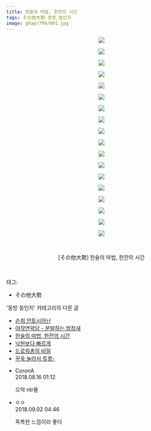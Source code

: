 ```yaml
---
title: 한술의 마법, 한잔의 시간
tags: その他大勢 동방_동인지
image: ghap/799/001.jpg
---
```

<div class="article">
<p style="text-align: center; clear: none; float: none;"><img src="{{ site.nasurl }}/ghap/799/001.jpg"/></p>
<p style="text-align: center; clear: none; float: none;"><img src="{{ site.nasurl }}/ghap/799/002.jpg"/></p>
<p style="text-align: center; clear: none; float: none;"><img src="{{ site.nasurl }}/ghap/799/003.jpg"/></p>
<p style="text-align: center; clear: none; float: none;"><img src="{{ site.nasurl }}/ghap/799/004.jpg"/></p>
<p style="text-align: center; clear: none; float: none;"><img src="{{ site.nasurl }}/ghap/799/005.jpg"/></p>
<p style="text-align: center; clear: none; float: none;"><img src="{{ site.nasurl }}/ghap/799/006.jpg"/></p>
<p style="text-align: center; clear: none; float: none;"><img src="{{ site.nasurl }}/ghap/799/007.jpg"/></p>
<p style="text-align: center; clear: none; float: none;"><img src="{{ site.nasurl }}/ghap/799/008.jpg"/></p>
<p style="text-align: center; clear: none; float: none;"><img src="{{ site.nasurl }}/ghap/799/009.jpg"/></p>
<p style="text-align: center; clear: none; float: none;"><img src="{{ site.nasurl }}/ghap/799/010.jpg"/></p>
<p style="text-align: center; clear: none; float: none;"><img src="{{ site.nasurl }}/ghap/799/011.jpg"/></p>
<p style="text-align: center; clear: none; float: none;"><img src="{{ site.nasurl }}/ghap/799/012.jpg"/></p>
<p style="text-align: center; clear: none; float: none;"><img src="{{ site.nasurl }}/ghap/799/013.jpg"/></p>
<p style="text-align: center; clear: none; float: none;"><img src="{{ site.nasurl }}/ghap/799/014.jpg"/></p>
<p style="text-align: center; clear: none; float: none;"><img src="{{ site.nasurl }}/ghap/799/015.jpg"/></p>
<p style="text-align: center; clear: none; float: none;"><img src="{{ site.nasurl }}/ghap/799/016.jpg"/></p>
<p style="text-align: center; clear: none; float: none;"><img src="{{ site.nasurl }}/ghap/799/017.jpg"/></p>
<p style="text-align: center; clear: none; float: none;"><img src="{{ site.nasurl }}/ghap/799/018.jpg"/></p>
<p style="text-align: center; clear: none; float: none;"><br/></p>
<p style="text-align: center; clear: none; float: none;">[その他大勢] 한술의 마법, 한잔의 시간</p>
<p><br/></p>
</div><div class="tagTrail">
<p>태그: </p>
<ul>
<li>その他大勢</li>
</ul>
</div><div class="another">
<p>'동방 동인지' 카테고리의 다른 글</p>
<ul>
<li><a href="/2016-07-10-ghap_801">순취 안토시아닌</a></li>
<li><a href="/2016-07-10-ghap_800">야작연악담 - 분발하는 밤참새</a></li>
<li><a href="/2016-07-10-ghap_799">한술의 마법, 한잔의 시간</a></li>
<li><a href="/2016-07-10-ghap_798">낙원보다 빠르게</a></li>
<li><a href="/2016-07-10-ghap_797">드로워총의 비밀</a></li>
<li><a href="/2016-07-10-ghap_795">꾸욱 눌러서 투쾅-</a></li>
</ul>
</div><div class="cb_module cb_fluid">
<div class="cb_wrt cb_profile">
<div class="comment">
<ul>
<li class="cb_thumb_off" id="comment15309612">
<div class="cb_comment_area">
<div class="cb_info_area">
<div class="cb_section">
<span class="cb_nick_name">CoronA</span>
</div>
<div class="cb_section">
<span class="cb_date">2018.08.16 01:12 </span>
</div>
</div>
<div class="cb_dsc_comment">
<p class="cb_dsc">
											으악 ntr물
										</p>
</div>
</div></li>
<li class="cb_thumb_off" id="comment15324328">
<div class="cb_comment_area">
<div class="cb_info_area">
<div class="cb_section">
<span class="cb_nick_name">ㅇㅇ</span>
</div>
<div class="cb_section">
<span class="cb_date">2018.09.02 04:46 </span>
</div>
</div>
<div class="cb_dsc_comment">
<p class="cb_dsc">
											독특한 느낌이라 좋다
										</p>
</div>
</div></li>
</ul>
</div>
</div><!-- commentList close -->
</div>